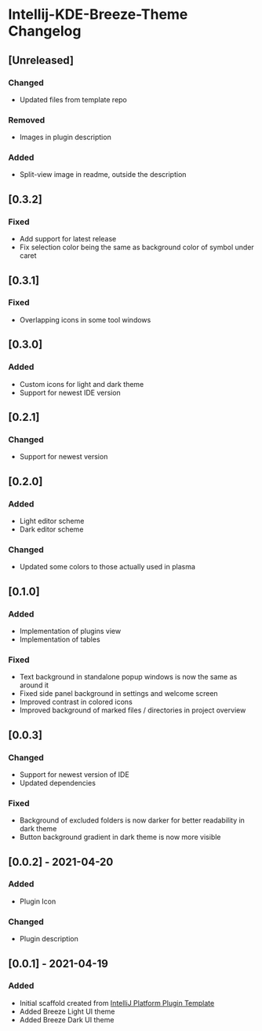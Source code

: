 <!-- Keep a Changelog guide -> https://keepachangelog.com -->

# Intellij-KDE-Breeze-Theme Changelog

## [Unreleased]
### Changed
- Updated files from template repo

### Removed
- Images in plugin description

### Added
- Split-view image in readme, outside the description

## [0.3.2]
### Fixed
- Add support for latest release
- Fix selection color being the same as background color of symbol under caret

## [0.3.1]
### Fixed
- Overlapping icons in some tool windows

## [0.3.0]
### Added
- Custom icons for light and dark theme
- Support for newest IDE version

## [0.2.1]
### Changed
- Support for newest version

## [0.2.0]
### Added
- Light editor scheme
- Dark editor scheme

### Changed
- Updated some colors to those actually used in plasma

## [0.1.0]
### Added
- Implementation of plugins view
- Implementation of tables

### Fixed
- Text background in standalone popup windows is now the same as around it
- Fixed side panel background in settings and welcome screen
- Improved contrast in colored icons
- Improved background of marked files / directories in project overview

## [0.0.3]
### Changed
- Support for newest version of IDE
- Updated dependencies
  

### Fixed
- Background of excluded folders is now darker for better readability in dark theme
- Button background gradient in dark theme is now more visible

## [0.0.2] - 2021-04-20
### Added
- Plugin Icon

### Changed
- Plugin description

## [0.0.1] - 2021-04-19
### Added
- Initial scaffold created from [IntelliJ Platform Plugin Template](https://github.com/JetBrains/intellij-platform-plugin-template)
- Added Breeze Light UI theme
- Added Breeze Dark UI theme